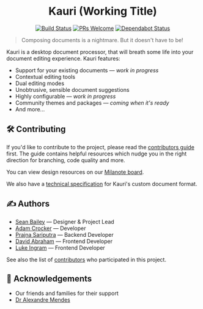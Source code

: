 <div align="center">
  <h1>Kauri (Working Title)</h1>

  [![Build Status](https://travis-ci.com/sean0x42/kauri.svg?token=y4PzktMpXpMzBmaZHNGq&branch=master)](https://travis-ci.com/sean0x42/kauri)
  [![PRs Welcome](https://img.shields.io/badge/PRs-welcome-brightgreen.svg)](http://makeapullrequest.com)
  [![Dependabot Status](https://api.dependabot.com/badges/status?host=github&repo=sean0x42/kauri)](https://dependabot.com)
</div>

> Composing documents is a nightmare. But it doesn't have to be!

Kauri is a desktop document processor, that will breath some life into your
document editing experience. Kauri features:

 - Support for your existing documents — *work in progress*
 - Contextual editing tools
 - Dual editing modes
 - Unobtrusive, sensible document suggestions
 - Highly configurable — *work in progress*
 - Community themes and packages — *coming when it's ready*
 - And more...


## 🛠️ Contributing

If you'd like to contribute to the project, please read the [contributors
guide](https://github.com/sean0x42/kauri/blob/master/.github/CONTRIBUTING.md)
first. The guide contains helpful resources which nudge you in the right
direction for branching, code quality and more.

You can view design resources on our
[Milanote board](https://app.milanote.com/1GmcQJ1TRrCk2Y).

We also have a [technical specification](https://kauri.seanbailey.io) for
Kauri's custom document format.


## ✍️ Authors

 - [Sean Bailey](https://github.com/sean0x42) — Designer & Project Lead
 - [Adam Crocker](https://github.com/patch7331) — Developer
 - [Prajna Sariputra](https://github.com/X-m7) — Backend Developer
 - [David Abraham](https://github.com/DavidAbraham082) — Frontend Developer
 - [Luke Ingram](https://github.com/luke5599) — Frontend Developer

See also the list of [contributors](https://github.com/sean0x42/kauri/contributors)
who participated in this project.


## 🎉 Acknowledgements

 - Our friends and families for their support
 - [Dr Alexandre Mendes](https://www.newcastle.edu.au/profile/alexandre-mendes)
